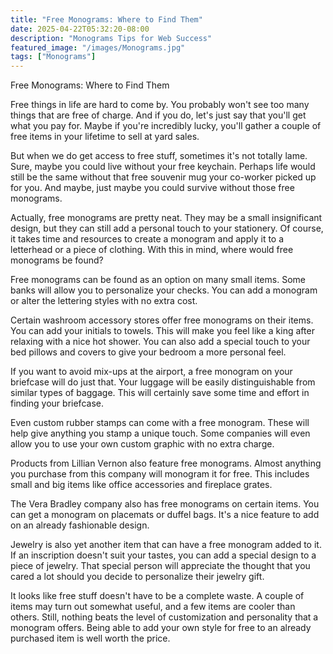 ```yaml
---
title: "Free Monograms: Where to Find Them"
date: 2025-04-22T05:32:20-08:00
description: "Monograms Tips for Web Success"
featured_image: "/images/Monograms.jpg"
tags: ["Monograms"]
---
```


Free Monograms: Where to Find Them

Free things in life are hard to come by. You probably won't see too many things that are free of charge. And if you do, let's just say that you'll get what you pay for. Maybe if you're incredibly lucky, you'll gather a couple of free items in your lifetime to sell at yard sales.

But when we do get access to free stuff, sometimes it's not totally lame. Sure, maybe you could live without your free keychain. Perhaps life would still be the same without that free souvenir mug your co-worker picked up for you. And maybe, just maybe you could survive without those free monograms.

Actually, free monograms are pretty neat. They may be a small insignificant design, but they can still add a personal touch to your stationery. Of course, it takes time and resources to create a monogram and apply it to a letterhead or a piece of clothing. With this in mind, where would free monograms be found?

Free monograms can be found as an option on many small items. Some banks will allow you to personalize your checks. You can add a monogram or alter the lettering styles with no extra cost.

Certain washroom accessory stores offer free monograms on their items. You can add your initials to towels. This will make you feel like a king after relaxing with a nice hot shower. You can also add a special touch to your bed pillows and covers to give your bedroom a more personal feel.

If you want to avoid mix-ups at the airport, a free monogram on your briefcase will do just that. Your luggage will be easily distinguishable from similar types of baggage. This will certainly save some time and effort in finding your briefcase.

Even custom rubber stamps can come with a free monogram. These will help give anything you stamp a unique touch. Some companies will even allow you to use your own custom graphic with no extra charge.

Products from Lillian Vernon also feature free monograms. Almost anything you purchase from this company will monogram it for free. This includes small and big items like office accessories and fireplace grates.

The Vera Bradley company also has free monograms on certain items. You can get a monogram on placemats or duffel bags. It's a nice feature to add on an already fashionable design.

Jewelry is also yet another item that can have a free monogram added to it. If an inscription doesn't suit your tastes, you can add a special design to a piece of jewelry. That special person will appreciate the thought that you cared a lot should you decide to personalize their jewelry gift.

It looks like free stuff doesn't have to be a complete waste. A couple of items may turn out somewhat useful, and a few items are cooler than others. Still, nothing beats the level of customization and personality that a monogram offers. Being able to add your own style for free to an already purchased item is well worth the price.

